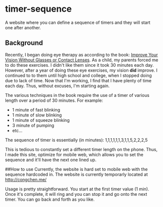 # timer-sequence
A website where you can define a sequence of timers and they will start one after another.

## Background
Recently, I began doing eye therapy as according to the book: [Improve Your Vision Without Glasses or Contact Lenses](https://www.amazon.com/Improve-Vision-Without-Glasses-Contact/dp/0684814382).
As a child, my parents forced me to do these exercises. I didn't like them since it took 30 minutes each day. However, after a year of doing these eye exercises, my vision **did** improve.
I continued to to them until high school and college, when I stopped doing due to lack of time. Now that I'm working, I find that I have plenty of time each day. Thus, without excuses, I'm starting again.

The various techniques in the book require the use of a timer of various length over a period of 30 minutes.
For example:
- 1 minute of fast blinking
- 1 minute of slow blinking
- 1 minute of squeeze blinking
- 3 minute of pumping
- etc...

The sequence of timer is essentially (in minutes): 1,1,1,1,1,1,3,1,1,5,2,2,2,5

This is tedious to constantly set a different timer length on the phone. Thus, I made this site, optimize for mobile web, which allows you to set the sequence and it'll have the next one lined up.

##How to use
Currently, the website is hard set to mobile web with the sequence hardcoded in.
The website is currently temporarly located at http://congchen.me/

Usage is pretty straightforward. You start at the first timer value (1 min). Once it's complete, it will ring and you can stop it and go onto the next timer. You can go back and forth as you like.
